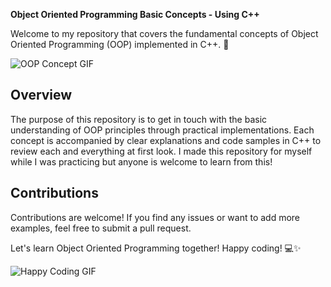 **Object Oriented Programming Basic Concepts - Using C++**

Welcome to my repository that covers the fundamental concepts of Object Oriented Programming (OOP) implemented in C++. 🎉

![OOP Concept GIF](https://media.giphy.com/media/l4pTjVgyxRKnoa2ak/giphy.gif)

## Overview

The purpose of this repository is to get in touch with the basic understanding of OOP principles through practical implementations. Each concept is accompanied by clear explanations and code samples in C++ to review each and everything at first look. I made this repository for myself while I was practicing but anyone is welcome to learn from this!

## Contributions

Contributions are welcome! If you find any issues or want to add more examples, feel free to submit a pull request.

Let's learn Object Oriented Programming together! Happy coding! 💻✨

![Happy Coding GIF](https://media.giphy.com/media/13HgwGsXF0aiGY/giphy.gif)
